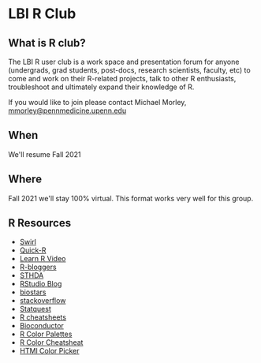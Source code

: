 # LBI R Club
## What is R club?

The LBI R user club is a work space and presentation forum for anyone (undergrads, grad students, post-docs, research scientists, faculty, etc) to come and work on their R-related projects, talk to other R enthusiasts, troubleshoot and ultimately expand their knowledge of R. 

If you would like to join please contact Michael Morley, mmorley@pennmedicine.upenn.edu


## When 

We'll resume Fall 2021 

## Where

Fall 2021 we'll stay 100% virtual. This format works very well for this group.


## R Resources

+ [Swirl](https://swirlstats.com/)
+ [Quick-R](https://www.statmethods.net/)
+ [Learn R Video](https://youtu.be/_V8eKsto3Ug)
+ [R-bloggers](https://www.r-bloggers.com/)
+ [STHDA](http://www.sthda.com/english/)
+ [RStudio Blog](https://blog.rstudio.com/)
+ [biostars](https://www.biostars.org/)
+ [stackoverflow](https://stackoverflow.com/)
+ [Statquest](https://statquest.org/)
+ [R cheatsheets](https://rstudio.com/resources/cheatsheets/)
+ [Bioconductor](https://www.bioconductor.org/)
+ [R Color Palettes](https://www.datanovia.com/en/blog/top-r-color-palettes-to-know-for-great-data-visualization/)
+ [R Color Cheatsheat](https://www.nceas.ucsb.edu/sites/default/files/2020-04/colorPaletteCheatsheet.pdf)
+ [HTMl Color Picker](https://htmlcolorcodes.com/color-picker/)
